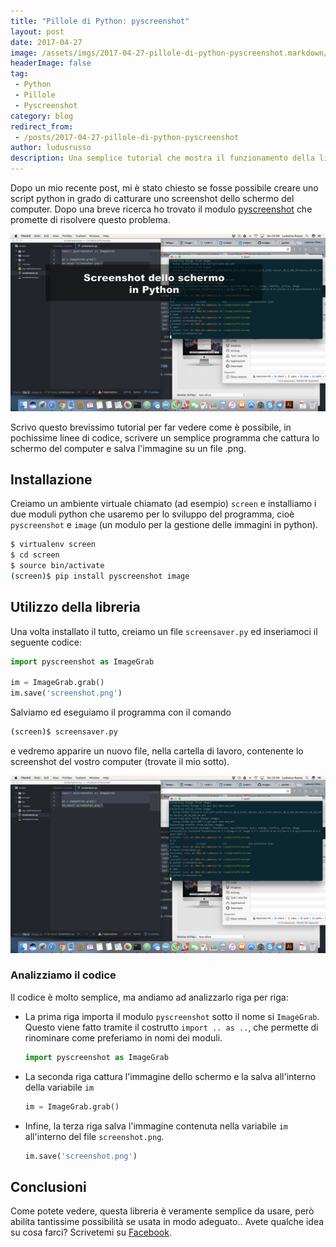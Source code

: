 ```yaml
---
title: "Pillole di Python: pyscreenshot"
layout: post
date: 2017-04-27
image: /assets/imgs/2017-04-27-pillole-di-python-pyscreenshot.markdown/main.png?raw=true
headerImage: false
tag:
 - Python
 - Pillole
 - Pyscreenshot
category: blog
redirect_from:
 - /posts/2017-04-27-pillole-di-python-pyscreenshot
author: ludusrusso
description: Una semplice tutorial che mostra il funzionamento della libreria pyscreenshot
---
```


Dopo un mio recente post, mi è stato chiesto se fosse possibile creare uno script python in grado di catturare uno screenshot dello schermo del computer. Dopo una breve ricerca ho trovato il modulo [pyscreenshot](http://pyscreenshot.readthedocs.io/en/latest/) che promette di risolvere questo problema.

![main screenshot](/assets/imgs/2017-04-27-pillole-di-python-pyscreenshot.markdown/main.png?raw=true)

Scrivo questo brevissimo tutorial per far vedere come è possibile, in pochissime linee di codice, scrivere un semplice programma che cattura lo schermo del computer e salva l'immagine su un file .png.

## Installazione

Creiamo un ambiente virtuale chiamato (ad esempio) `screen` e installiamo i due moduli python che usaremo per lo sviluppo del programma, cioè `pyscreenshot` e `image` (un modulo per la gestione delle immagini in python).

```bash
$ virtualenv screen
$ cd screen
$ source bin/activate
(screen)$ pip install pyscreenshot image
```

## Utilizzo della libreria

Una volta installato il tutto, creiamo un file `screensaver.py` ed inseriamoci il seguente codice:

```python
import pyscreenshot as ImageGrab

im = ImageGrab.grab()
im.save('screenshot.png')
```

Salviamo ed eseguiamo il programma con il comando

```bash
(screen)$ screensaver.py
```

e vedremo apparire un nuovo file, nella cartella di lavoro, contenente lo screenshot del vostro computer (trovate il mio sotto).

![screenshot](/assets/imgs/2017-04-27-pillole-di-python-pyscreenshot.markdown/screenshot.png?raw=true)

### Analizziamo il codice

Il codice è molto semplice, ma andiamo ad analizzarlo riga per riga:

- La prima riga importa il modulo `pyscreenshot` sotto il nome si `ImageGrab`. Questo viene fatto tramite il costrutto `import .. as ..`, che permette di rinominare come preferiamo in nomi dei moduli.
	```python
	import pyscreenshot as ImageGrab
	```

- La seconda riga cattura l'immagine dello schermo e la salva all'interno della variabile `im`
	
	```python
	im = ImageGrab.grab()	
	```
- Infine, la terza riga salva l'immagine contenuta nella variabile `im` all'interno del file `screenshot.png`.
  	
  	```python
	im.save('screenshot.png')
	```

## Conclusioni

Come potete vedere, questa libreria è veramente semplice da usare, però abilita tantissime possibilità se usata in modo adeguato.. Avete qualche idea su cosa farci? Scrivetemi su [Facebook](https://www.facebook.com/ludusrusso.cc/).